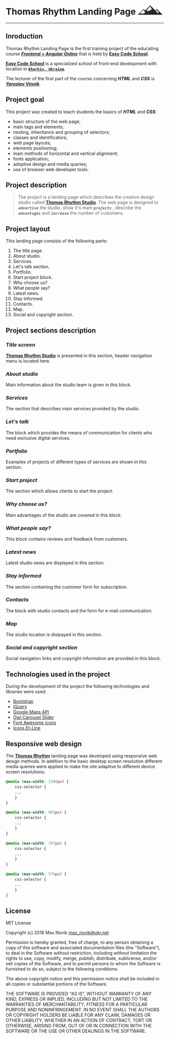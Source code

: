 # Thomas Rhythm Landing Page <img src="https://github.com/NoMaxi/Thomas-Rhythm-landing/blob/master/img/footer-logo.png">
---

## Inroduction

Thomas Rhythm Landing Page is the first training project of the educating course [**_Frontend_ + _Angular Online_**](https://www.easycode.school/courses/course-front-end-online) that is held by [**Easy Code School**](https://www.easycode.school).

[**Easy Code School**](https://www.easycode.school) is a specialized school of front-end development with location in [**`Kharkiv, Ukraine`**](https://en.wikipedia.org/wiki/Kharkiv).

The lecturer of the first part of the course concerning ***HTML*** and ***CSS*** is [***Yaroslav Vinnik***](https://github.com/yaroslavvinnik).

## Project goal

This project was created to teach students the basics of ***HTML*** and ***CSS***:
  - basic structure of the web page;
  - main tags and elements;
  - nesting, inheritance and grouping of selectors;
  - classes and identificators;
  - web page layouts;
  - elements positioning;
  - main methods of horizontal and vertical alignment;
  - fonts application;
  - adoptive design and media queries;
  - use of browser web developer tools.
 
## Project description
 
> The project is a landing page which describes the creative design studio called [**Thomas Rhythm Studio**](https://nomaxi.github.io/Thomas-Rhythm-landing). The web page is designed to ***`advertise`*** the studio, show it's main ***`projects`*** , describe the ***`advantages`*** and ***`increase`*** the number of customers.
  
## Project layout

This landing page consists of the following parts:

1. The title page.
2. About studio.
3. Services.
4. Let's talk section.
5. Portfolio.
6. Start project block.
7. Why choose us?
8. What people say?
9. Latest news.
10. Stay informed.
11. Contacts.
12. Map.
13. Social and copyright section.

## Project sections description

### ***Title screen***
[**Thomas Rhythm Studio**](https://nomaxi.github.io/Thomas-Rhythm-landing) is presented in this section, header navigation menu is located here.

### ***About studio***
Main information about the studio team is given in this block.

### ***Services***
The section that describes main services provided by the studio.

### ***Let's talk***
The block which provides the means of communication for clients who need exclusive digital services.

### ***Portfolio***
Examples of projects of different types of services are shown in this section.

### ***Start project***
The section which allows clients to start the project.

### ***Why choose us?***
Main advantages of the studio are covered in this block.

### ***What people say?***
This block contains reviews and feedback from customers.

### ***Latest news***
Latest studio news are displayed in this section.

### ***Stay informed***
The section containing the customer form for subscription.

### ***Contacts***
The block with studio contacts and the form for e-mail communication.

### ***Map***
The studio location is dislpayed in this section.

### ***Social and copyright section***
Social navigation links and copyright information are provided in this block.

## Technologies used in the project

During the development of the project the following technologies and libraries were used:
- [Bootstrap](https://getbootstrap.com)
- [jQuery](https://jquery.com)
- [Google Maps API](https://cloud.google.com/maps-platform/maps)
- [Owl Carousel Slider](https://owlcarousel2.github.io/OwlCarousel2)
- [Font Awesome icons](https://fontawesome.com/icons?d=gallery)
- [Icons Et-Line](http://rhythm.nikadevs.com/content/icons-et-line)

## Responsive web design

The [**Thomas Rhythm**](https://nomaxi.github.io/Thomas-Rhythm-landing) landing page was developed using responsive web design methods. In addition to the basic desktop screen resolution different media queries were applied to make the site adaptive to different device screen resolutions:
```css
@media (max-width: 1200px) {
	css-selector {
	...
	}
}
```
```css
@media (max-width: 991px) {
	css-selector {
	...
	}
}
```
```css
@media (max-width: 767px) {
	css-selector {
	...
	}
}
```
```css
@media (max-width: 576px) {
	css-selector {
	...
	}
}
```

## License

MIT License

Copyright (c) 2018 Max Novik max_novik@ukr.net

Permission is hereby granted, free of charge, to any person obtaining a copy
of this software and associated documentation files (the "Software"), to deal
in the Software without restriction, including without limitation the rights
to use, copy, modify, merge, publish, distribute, sublicense, and/or sell
copies of the Software, and to permit persons to whom the Software is
furnished to do so, subject to the following conditions:

The above copyright notice and this permission notice shall be included in all
copies or substantial portions of the Software.

THE SOFTWARE IS PROVIDED "AS IS", WITHOUT WARRANTY OF ANY KIND, EXPRESS OR
IMPLIED, INCLUDING BUT NOT LIMITED TO THE WARRANTIES OF MERCHANTABILITY,
FITNESS FOR A PARTICULAR PURPOSE AND NONINFRINGEMENT. IN NO EVENT SHALL THE
AUTHORS OR COPYRIGHT HOLDERS BE LIABLE FOR ANY CLAIM, DAMAGES OR OTHER
LIABILITY, WHETHER IN AN ACTION OF CONTRACT, TORT OR OTHERWISE, ARISING FROM,
OUT OF OR IN CONNECTION WITH THE SOFTWARE OR THE USE OR OTHER DEALINGS IN THE
SOFTWARE.

